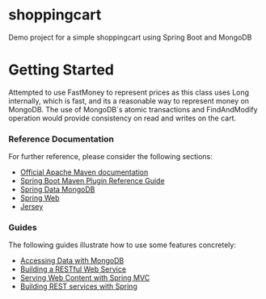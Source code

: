 # shoppingcart
Demo project for a simple shoppingcart using Spring Boot and MongoDB

# Getting Started

Attempted to use FastMoney to represent prices as this class uses Long internally, which is fast, and its a reasonable way to represent money on MongoDB.
The use of MongoDB`s atomic transactions and FindAndModify operation would provide consistency on read and writes on the cart.


### Reference Documentation
For further reference, please consider the following sections:

* [Official Apache Maven documentation](https://maven.apache.org/guides/index.html)
* [Spring Boot Maven Plugin Reference Guide](https://docs.spring.io/spring-boot/docs/2.1.9.RELEASE/maven-plugin/)
* [Spring Data MongoDB](https://docs.spring.io/spring-boot/docs/2.1.9.RELEASE/reference/htmlsingle/#boot-features-mongodb)
* [Spring Web](https://docs.spring.io/spring-boot/docs/2.1.9.RELEASE/reference/htmlsingle/#boot-features-developing-web-applications)
* [Jersey](https://docs.spring.io/spring-boot/docs/2.1.9.RELEASE/reference/htmlsingle/#boot-features-jersey)

### Guides
The following guides illustrate how to use some features concretely:

* [Accessing Data with MongoDB](https://spring.io/guides/gs/accessing-data-mongodb/)
* [Building a RESTful Web Service](https://spring.io/guides/gs/rest-service/)
* [Serving Web Content with Spring MVC](https://spring.io/guides/gs/serving-web-content/)
* [Building REST services with Spring](https://spring.io/guides/tutorials/bookmarks/)

